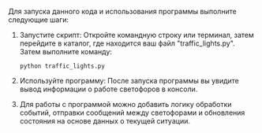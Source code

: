 Для запуска данного кода и использования программы выполните следующие шаги:

1. Запустите скрипт: Откройте командную строку или терминал, затем перейдите в каталог, где находится ваш файл "traffic_lights.py". Затем выполните команду:
   ```
   python traffic_lights.py
   ```

2. Используйте программу: После запуска программы вы увидите вывод информации о работе светофоров в консоли.
3.  Для работы с программой можно добавить логику обработки событий, отправки сообщений между светофорами и обновления состояния на основе данных о текущей ситуации.
